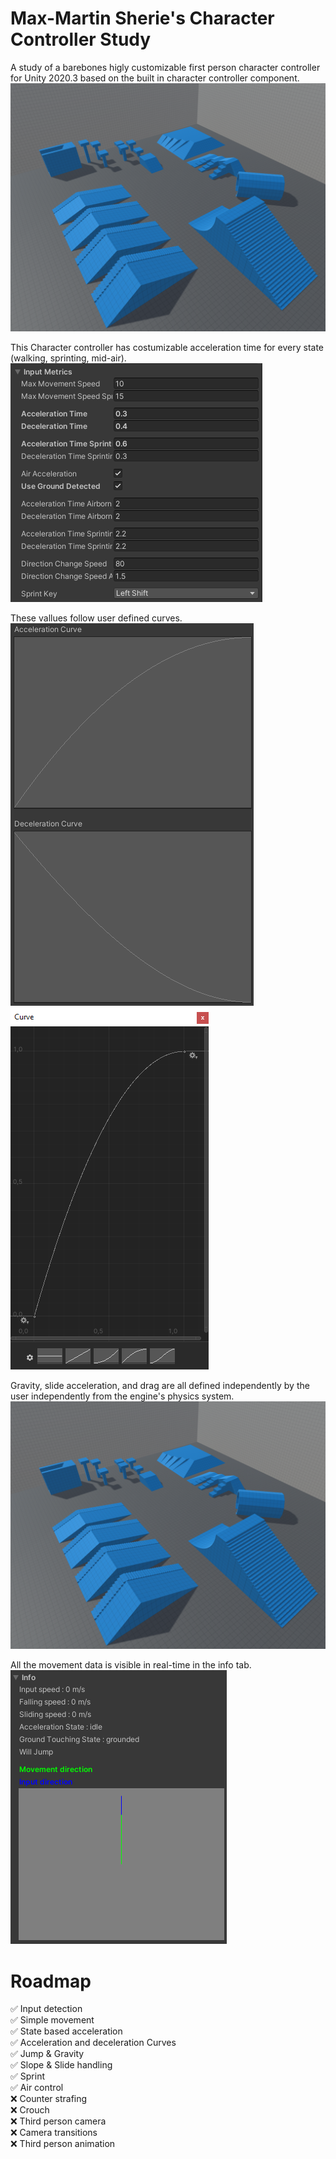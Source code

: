 # Max-Martin Sherie's Character Controller Study
  
A study of a barebones higly customizable first person character controller for Unity 2020.3 based on the built in character controller component.
![alt text](https://github.com/Max-Martin-Sherie/CharacterControllerStudy/blob/main/Images/Gym.png?raw=true)
  
  
This Character controller has costumizable acceleration time for every state (walking, sprinting, mid-air).  
![alt text](https://github.com/Max-Martin-Sherie/CharacterControllerStudy/blob/main/Images/InputMetrics.png?raw=true)
  
These vallues follow user defined curves.  
![alt text](https://github.com/Max-Martin-Sherie/CharacterControllerStudy/blob/main/Images/InputCurves.png?raw=true)
![alt text](https://github.com/Max-Martin-Sherie/CharacterControllerStudy/blob/main/Images/CurvesEditor.png?raw=true)

Gravity, slide acceleration, and drag are all defined independently by the user independently from the engine's physics system.  
![alt text](https://github.com/Max-Martin-Sherie/CharacterControllerStudy/blob/main/Images/Gym.png?raw=true)

All the movement data is visible in real-time in the info tab.
![alt text](https://github.com/Max-Martin-Sherie/CharacterControllerStudy/blob/main/Images/Info.png?raw=true)

# Roadmap

✅ Input detection  
✅ Simple movement  
✅ State based acceleration  
✅ Acceleration and deceleration Curves  
✅ Jump & Gravity  
✅ Slope & Slide handling  
✅ Sprint  
✅ Air control  
❌ Counter strafing  
❌ Crouch  
❌ Third person camera  
❌ Camera transitions  
❌ Third person animation  
